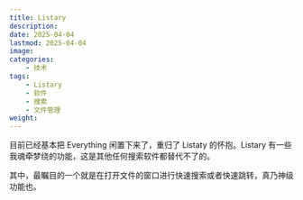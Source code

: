 ```yaml
---
title: Listary
description: 
date: 2025-04-04
lastmod: 2025-04-04
image: 
categories:
    - 技术
tags:
    - Listary
    - 软件
    - 搜索
    - 文件管理
weight: 
---
```


目前已经基本把 Everything 闲置下来了，重归了 Listaty 的怀抱。Listary 有一些我魂牵梦绕的功能，这是其他任何搜索软件都替代不了的。

其中，最瞩目的一个就是在打开文件的窗口进行快速搜索或者快速跳转，真乃神级功能也。
